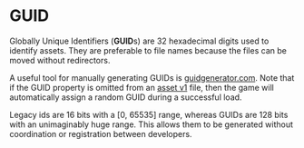 GUID
====

Globally Unique Identifiers (**GUID**s) are 32 hexadecimal digits used to identify assets. They are preferable to file names because the files can be moved without redirectors.

A useful tool for manually generating GUIDs is [guidgenerator.com](https://www.guidgenerator.com/). Note that if the GUID property is omitted from an [asset v1](/AssetsV1.md) file, then the game will automatically assign a random GUID during a successful load.

Legacy ids are 16 bits with a [0, 65535] range, whereas GUIDs are 128 bits with an unimaginably huge range. This allows them to be generated without coordination or registration between developers.
